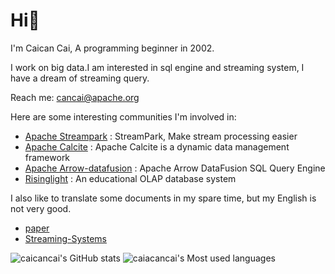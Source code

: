 # Hi👋
I'm Caican Cai, A programming beginner in 2002.

I work on big data.I am interested in sql engine and streaming system, I have a dream of streaming query.

Reach me: cancai@apache.org

Here are some interesting communities I'm involved in:

- [Apache Streampark](https://github.com/apache/incubator-streampark) : StreamPark, Make stream processing easier
- [Apache Calcite](https://github.com/apache/calcite) : Apache Calcite is a dynamic data management framework
- [Apache Arrow-datafusion](https://github.com/apache/arrow-datafusion) : Apache Arrow DataFusion SQL Query Engine 
- [Risinglight](https://github.com/risinglightdb/risinglight) : An educational OLAP database system


I also like to translate some documents in my spare time, but my English is not very good.

- [paper](https://github.com/caicancai/paper_reading_cn)
- [Streaming-Systems](https://github.com/caicancai/Streaming-Systems_CN)
  
![caicancai's GitHub stats](https://github-readme-stats.vercel.app/api?username=caicancai)
![caiacancai's Most used languages](https://github-readme-stats.vercel.app/api/top-langs/?username=caicancai&layout=compact&hide_border=true&langs_count=10)

